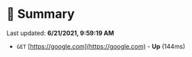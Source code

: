 # 📖 Summary
Last updated: **6/21/2021, 9:59:19 AM**

- `GET` [https://google.com](https://google.com) - **Up** (144ms)
